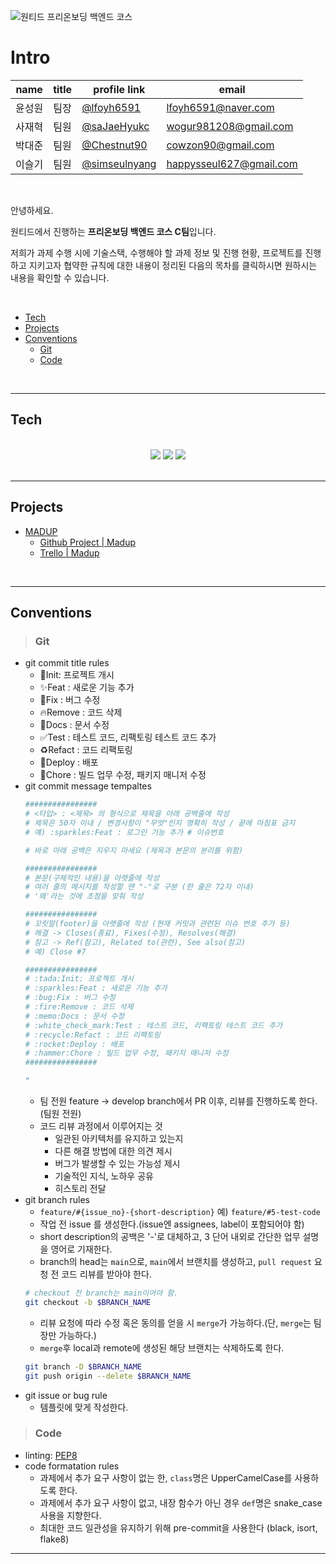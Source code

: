 ![원티드 프리온보딩 백엔드 코스](https://static.wanted.co.kr/images/events/3178/58ac3248.jpg)

# Intro
<div align="center">

| name | title | profile link | email |
|------|-------|--------------|-------|
| 윤성원 | 팀장 | [@lfoyh6591](https://github.com/lfoyh6591) | lfoyh6591@naver.com |
| 사재혁 | 팀원 | [@saJaeHyukc](https://github.com/saJaeHyukc) | wogur981208@gmail.com |
| 박대준 | 팀원 | [@Chestnut90](https://github.com/Chestnut90) | cowzon90@gmail.com |
| 이슬기 | 팀원 | [@simseulnyang](https://github.com/simseulnyang) | happysseul627@gmail.com |

</div>
</br>

안녕하세요. 

원티드에서 진행하는 <large>**프리온보딩 백엔드 코스 C팀**</large>입니다.

저희가 과제 수행 시에 기술스택, 수행해야 할 과제 정보 및 진행 현황, 프로젝트를 진행하고 지키고자 협약한 규칙에 대한 내용이 정리된 다음의 목차를 클릭하시면 원하시는 내용을 확인할 수 있습니다.

</br>

* [Tech](#tech)
* [Projects](#projects)
* [Conventions](#conventions)
    * [Git](#git)
    * [Code](#code)

</br>

---
## Tech
</br>
<div align="center">
  
  <img src="https://img.shields.io/badge/python 3.11.5-3776AB?style=for-the-badge&logo=python&logoColor=white">
  <img src="https://img.shields.io/badge/django 4.2.5-092E20?style=for-the-badge&logo=django&logoColor=white"> 
  <img src="https://img.shields.io/badge/django rest framework 3.14.0-092E20?style=for-the-badge&logo=django&logoColor=white">
</div>
</br>

---
## Projects

* [MADUP](https://github.com/PreOnboarding-Team-C/Madup)
    * [Github Project | Madup](https://github.com/orgs/PreOnboarding-Team-C/projects/1/views/2)
    * [Trello | Madup](https://trello.com/b/s0PLzIuF/madup) 

</br>

---
## Conventions
> ### Git
* git commit title rules
    * :tada:Init: 프로젝트 개시
    * :sparkles:Feat : 새로운 기능 추가
    * :bug:Fix : 버그 수정
    * :fire:Remove : 코드 삭제
    * :memo:Docs : 문서 수정
    * :white_check_mark:Test : 테스트 코드, 리팩토링 테스트 코드 추가
    * :recycle:Refact : 코드 리팩토링
    * :rocket:Deploy : 배포
    * :hammer:Chore : 빌드 업무 수정, 패키지 매니저 수정
* git commit message tempaltes
    ```bash
   ################
   # <타입> : <제목> 의 형식으로 제목을 아래 공백줄에 작성
   # 제목은 50자 이내 / 변경사항이 "무엇"인지 명확히 작성 / 끝에 마침표 금지
   # 예) :sparkles:Feat : 로그인 기능 추가 # 이슈번호
   
   # 바로 아래 공백은 지우지 마세요 (제목과 본문의 분리를 위함)
   
   ################
   # 본문(구체적인 내용)을 아랫줄에 작성
   # 여러 줄의 메시지를 작성할 땐 "-"로 구분 (한 줄은 72자 이내)
   # '왜'라는 것에 초점을 맞춰 작성
   
   ################
   # 꼬릿말(footer)을 아랫줄에 작성 (현재 커밋과 관련된 이슈 번호 추가 등)
   # 해결 -> Closes(종료), Fixes(수정), Resolves(해결)
   # 참고 -> Ref(참고), Related to(관련), See also(참고)
   # 예) Close #7
   
   ################
   # :tada:Init: 프로젝트 개시
   # :sparkles:Feat : 새로운 기능 추가
   # :bug:Fix : 버그 수정
   # :fire:Remove : 코드 삭제
   # :memo:Docs : 문서 수정
   # :white_check_mark:Test : 테스트 코드, 리팩토링 테스트 코드 추가
   # :recycle:Refact : 코드 리팩토링
   # :rocket:Deploy : 배포
   # :hammer:Chore : 빌드 업무 수정, 패키지 매니저 수정
   ################

    "
    ```
    * 팀 전원 feature -> develop branch에서 PR 이후, 리뷰를 진행하도록 한다. (팀원 전원)
    * 코드 리뷰 과정에서 이루어지는 것
      - 일관된 아키텍처를 유지하고 있는지
      - 다른 해결 방법에 대한 의견 제시
      - 버그가 발생할 수 있는 가능성 제시
      - 기술적인 지식, 노하우 공유
      - 히스토리 전달
* git branch rules
    * `feature/#{issue_no}-{short-description}` 예) `feature/#5-test-code`
    * 작업 전 issue 를 생성한다.(issue엔 assignees, label이 포함되어야 함)
    * short description의 공백은 '-'로 대체하고, 3 단어 내외로 간단한 업무 설명을 영어로 기재한다.
    * branch의 head는 `main`으로, `main`에서 브랜치를 생성하고, `pull request` 요청 전 코드 리뷰를 받아야 한다.
    ```bash
    # checkout 전 branch는 main이어야 함.
    git checkout -b $BRANCH_NAME
    ```
    * 리뷰 요청에 따라 수정 혹은 동의를 얻을 시 `merge`가 가능하다.(단, `merge`는 팀장만 가능하다.)
    * `merge`후 local과 remote에 생성된 해당 브랜치는 삭제하도록 한다.
    ```bash
    git branch -D $BRANCH_NAME
    git push origin --delete $BRANCH_NAME
    ```
* git issue or bug rule
    * 템플릿에 맞게 작성한다.
    
> ### Code
* linting: [PEP8](https://peps.python.org/pep-0008/)
* code formatation rules
    * 과제에서 추가 요구 사항이 없는 한, `class`명은 UpperCamelCase를 사용하도록 한다.
    * 과제에서 추가 요구 사항이 없고, 내장 함수가 아닌 경우 `def`명은 snake_case 사용을 지향한다.
    * 최대한 코드 일관성을 유지하기 위해 pre-commit을 사용한다 (black, isort, flake8)
---
